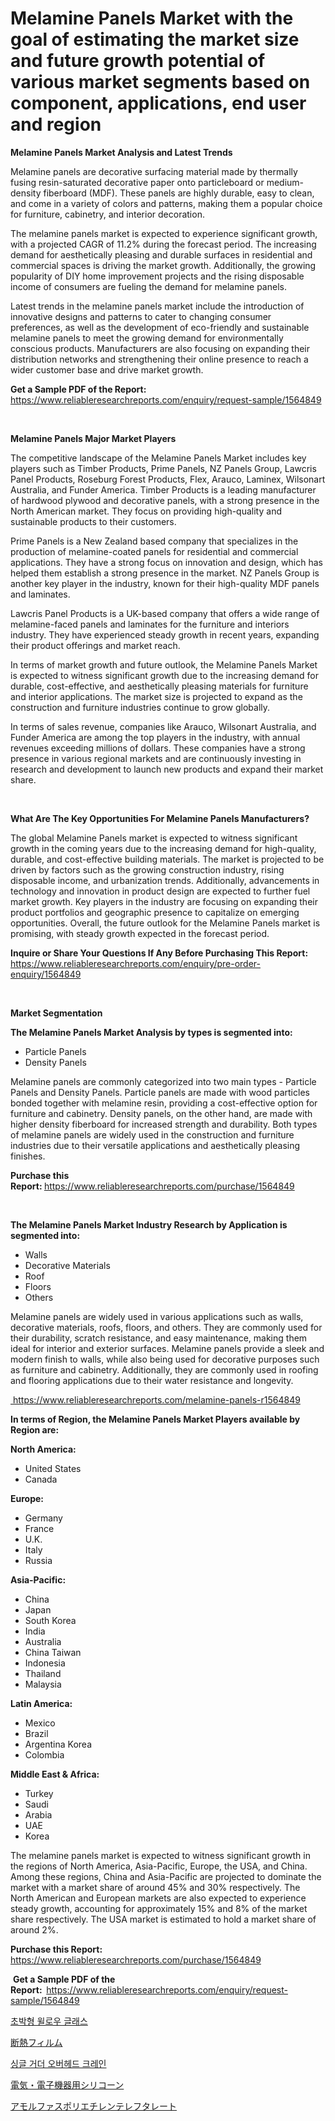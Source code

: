 <p><h1>Melamine Panels Market with the goal of estimating the market size and future growth potential of various market segments based on component, applications, end user and region</h1></p><p><strong>Melamine Panels Market Analysis and Latest Trends</strong></p>
<p><p>Melamine panels are decorative surfacing material made by thermally fusing resin-saturated decorative paper onto particleboard or medium-density fiberboard (MDF). These panels are highly durable, easy to clean, and come in a variety of colors and patterns, making them a popular choice for furniture, cabinetry, and interior decoration.</p><p>The melamine panels market is expected to experience significant growth, with a projected CAGR of 11.2% during the forecast period. The increasing demand for aesthetically pleasing and durable surfaces in residential and commercial spaces is driving the market growth. Additionally, the growing popularity of DIY home improvement projects and the rising disposable income of consumers are fueling the demand for melamine panels.</p><p>Latest trends in the melamine panels market include the introduction of innovative designs and patterns to cater to changing consumer preferences, as well as the development of eco-friendly and sustainable melamine panels to meet the growing demand for environmentally conscious products. Manufacturers are also focusing on expanding their distribution networks and strengthening their online presence to reach a wider customer base and drive market growth.</p></p>
<p><strong>Get a Sample PDF of the Report:&nbsp;</strong> <a href="https://www.reliableresearchreports.com/enquiry/request-sample/1564849">https://www.reliableresearchreports.com/enquiry/request-sample/1564849</a></p>
<p>&nbsp;</p>
<p><strong>Melamine Panels Major Market Players</strong></p>
<p><p>The competitive landscape of the Melamine Panels Market includes key players such as Timber Products, Prime Panels, NZ Panels Group, Lawcris Panel Products, Roseburg Forest Products, Flex, Arauco, Laminex, Wilsonart Australia, and Funder America. Timber Products is a leading manufacturer of hardwood plywood and decorative panels, with a strong presence in the North American market. They focus on providing high-quality and sustainable products to their customers.</p><p>Prime Panels is a New Zealand based company that specializes in the production of melamine-coated panels for residential and commercial applications. They have a strong focus on innovation and design, which has helped them establish a strong presence in the market. NZ Panels Group is another key player in the industry, known for their high-quality MDF panels and laminates.</p><p>Lawcris Panel Products is a UK-based company that offers a wide range of melamine-faced panels and laminates for the furniture and interiors industry. They have experienced steady growth in recent years, expanding their product offerings and market reach.</p><p>In terms of market growth and future outlook, the Melamine Panels Market is expected to witness significant growth due to the increasing demand for durable, cost-effective, and aesthetically pleasing materials for furniture and interior applications. The market size is projected to expand as the construction and furniture industries continue to grow globally.</p><p>In terms of sales revenue, companies like Arauco, Wilsonart Australia, and Funder America are among the top players in the industry, with annual revenues exceeding millions of dollars. These companies have a strong presence in various regional markets and are continuously investing in research and development to launch new products and expand their market share.</p></p>
<p>&nbsp;</p>
<p><strong>What Are The Key Opportunities For Melamine Panels Manufacturers?</strong></p>
<p><p>The global Melamine Panels market is expected to witness significant growth in the coming years due to the increasing demand for high-quality, durable, and cost-effective building materials. The market is projected to be driven by factors such as the growing construction industry, rising disposable income, and urbanization trends. Additionally, advancements in technology and innovation in product design are expected to further fuel market growth. Key players in the industry are focusing on expanding their product portfolios and geographic presence to capitalize on emerging opportunities. Overall, the future outlook for the Melamine Panels market is promising, with steady growth expected in the forecast period.</p></p>
<p><strong>Inquire or Share Your Questions If Any Before Purchasing This Report:</strong> <a href="https://www.reliableresearchreports.com/enquiry/pre-order-enquiry/1564849">https://www.reliableresearchreports.com/enquiry/pre-order-enquiry/1564849</a></p>
<p>&nbsp;</p>
<p><strong>Market Segmentation</strong></p>
<p><strong>The Melamine Panels Market Analysis by types is segmented into:</strong></p>
<p><ul><li>Particle Panels</li><li>Density Panels</li></ul></p>
<p><p>Melamine panels are commonly categorized into two main types - Particle Panels and Density Panels. Particle panels are made with wood particles bonded together with melamine resin, providing a cost-effective option for furniture and cabinetry. Density panels, on the other hand, are made with higher density fiberboard for increased strength and durability. Both types of melamine panels are widely used in the construction and furniture industries due to their versatile applications and aesthetically pleasing finishes.</p></p>
<p><strong>Purchase this Report:&nbsp;</strong><a href="https://www.reliableresearchreports.com/purchase/1564849">https://www.reliableresearchreports.com/purchase/1564849</a></p>
<p>&nbsp;</p>
<p><strong>The Melamine Panels Market Industry Research by Application is segmented into:</strong></p>
<p><ul><li>Walls</li><li>Decorative Materials</li><li>Roof</li><li>Floors</li><li>Others</li></ul></p>
<p><p>Melamine panels are widely used in various applications such as walls, decorative materials, roofs, floors, and others. They are commonly used for their durability, scratch resistance, and easy maintenance, making them ideal for interior and exterior surfaces. Melamine panels provide a sleek and modern finish to walls, while also being used for decorative purposes such as furniture and cabinetry. Additionally, they are commonly used in roofing and flooring applications due to their water resistance and longevity.</p></p>
<p><a href="https://www.reliableresearchreports.com/melamine-panels-r1564849">&nbsp;https://www.reliableresearchreports.com/melamine-panels-r1564849</a></p>
<p><strong>In terms of Region, the Melamine Panels Market Players available by Region are:</strong></p>
<p>
    <p> <strong> North America: </strong>
        <ul>
            <li>United States</li>
            <li>Canada</li>
        </ul>
        </p> 
    <p> <strong> Europe: </strong>
        <ul>
            <li>Germany</li>
            <li>France</li>
            <li>U.K.</li>
            <li>Italy</li>
            <li>Russia</li>
        </ul>
        </p> 
    <p> <strong> Asia-Pacific: </strong>
        <ul>
            <li>China</li>
            <li>Japan</li>
            <li>South Korea</li>
            <li>India</li>
            <li>Australia</li>
            <li>China Taiwan</li>
            <li>Indonesia</li>
            <li>Thailand</li>
            <li>Malaysia</li>
        </ul>
        </p> 
    <p> <strong> Latin America: </strong>
        <ul>
            <li>Mexico</li>
            <li>Brazil</li>
            <li>Argentina Korea</li>
            <li>Colombia</li>
        </ul>
        </p> 
    <p> <strong> Middle East & Africa: </strong>
        <ul>
            <li>Turkey</li>
            <li>Saudi</li>
            <li>Arabia</li>
            <li>UAE</li>
            <li>Korea</li>
        </ul>
    </p>
    </p>
<p><p>The melamine panels market is expected to witness significant growth in the regions of North America, Asia-Pacific, Europe, the USA, and China. Among these regions, China and Asia-Pacific are projected to dominate the market with a market share of around 45% and 30% respectively. The North American and European markets are also expected to experience steady growth, accounting for approximately 15% and 8% of the market share respectively. The USA market is estimated to hold a market share of around 2%.</p></p>
<p><strong>Purchase this Report: </strong><a href="https://www.reliableresearchreports.com/purchase/1564849">https://www.reliableresearchreports.com/purchase/1564849</a></p>
<p>&nbsp;<strong>Get a Sample PDF of the Report:&nbsp;&nbsp;</strong><a href="https://www.reliableresearchreports.com/enquiry/request-sample/1564849">https://www.reliableresearchreports.com/enquiry/request-sample/1564849</a></p>
<p><strong></strong></p>
<p><p><a href="https://medium.com/@bubblebutt879567/2024%EB%85%84%EB%B6%80%ED%84%B0-2031%EB%85%84%EA%B9%8C%EC%A7%80%EC%9D%98-%EC%B4%88%EB%B0%95-%EC%86%8C%EB%82%98%EB%AC%B4-%EC%9C%A0%EB%A6%AC-%EC%8B%9C%EC%9E%A5-%EC%A0%90%EC%9C%A0%EC%9C%A8%EA%B3%BC-%EA%B2%BD%EC%9F%81-%ED%99%98%EA%B2%BD%EC%97%90-%EB%8C%80%ED%95%9C-%ED%86%B5%EC%B0%B0%EB%A0%A5-a9584e22743c">초박형 윌로우 글래스</a></p><p><a href="https://github.com/AaronVargas43/Market-Research-Report-List-2/blob/main/3246891134742.md">断熱フィルム</a></p><p><a href="https://medium.com/@garyauer906782023/%EA%B8%80%EB%A1%9C%EB%B2%8C-%EC%8B%B1%EA%B8%80-%EA%B1%B0%ED%84%B0-%EC%98%A4%EB%B2%84%ED%97%A4%EB%93%9C-%ED%81%AC%EB%A0%88%EC%9D%B8-%EC%8B%9C%EC%9E%A5-%EA%B7%9C%EB%AA%A8%EB%8A%94-%EC%82%B0%EC%97%85-%EC%A0%84%EB%A7%9D%EC%97%90-%EB%94%B0%EB%A5%B4%EB%A9%B4-2024%EB%85%84%EB%B6%80%ED%84%B0-2031%EB%85%84%EA%B9%8C%EC%A7%80-%EC%95%BD-%EC%9D%98-cagr%EB%A5%BC-%EA%B2%BD%ED%97%98%ED%95%A0-%EA%B2%83%EC%9C%BC%EB%A1%9C-%EC%98%88%EC%83%81%EB%90%A9%EB%8B%88%EB%8B%A4-fba22f4ba317">싱글 거더 오버헤드 크레인</a></p><p><a href="https://medium.com/@rcabello548791/%E9%9B%BB%E6%B0%97%E3%81%8A%E3%82%88%E3%81%B3%E9%9B%BB%E5%AD%90%E5%B8%82%E5%A0%B4%E3%81%AE%E3%82%B7%E3%83%AA%E3%82%B3%E3%83%BC%E3%83%B3%E3%81%AE%E3%82%B5%E3%82%A4%E3%82%BA%E3%81%AF-%E5%B9%B4%E5%B9%B3%E5%9D%87%E6%88%90%E9%95%B7%E7%8E%87-%E3%81%A7%E6%88%90%E9%95%B7%E3%81%97%E3%81%A6%E3%81%8A%E3%82%8A-%E3%81%93%E3%81%AE%E3%83%AC%E3%83%9D%E3%83%BC%E3%83%88%E3%81%AF-%E3%82%BF%E3%82%A4%E3%83%97-%E3%82%A2%E3%83%97%E3%83%AA%E3%82%B1%E3%83%BC%E3%82%B7%E3%83%A7%E3%83%B3-%E6%88%90%E9%95%B7-%E3%81%8A%E3%82%88%E3%81%B32024%E5%B9%B4%E3%81%8B%E3%82%892031%E5%B9%B4%E3%81%BE%E3%81%A7%E3%81%AE%E4%BA%88%E6%B8%AC%E3%81%AB%E3%82%88%E3%82%8B%E5%88%86%E6%9E%90%E3%82%92%E3%82%AB%E3%83%90%E3%83%BC%E3%81%97%E3%81%A6%E3%81%84%E3%81%BE%E3%81%99-24e6e990bd1d">電気・電子機器用シリコーン</a></p><p><a href="https://medium.com/@rcabello548791/%E3%82%A2%E3%83%A2%E3%83%AB%E3%83%95%E3%82%A1%E3%82%B9%E3%83%9D%E3%83%AA%E3%82%A8%E3%83%81%E3%83%AC%E3%83%B3%E3%83%86%E3%83%AC%E3%83%95%E3%82%BF%E3%83%AC%E3%83%BC%E3%83%88%E5%B8%82%E5%A0%B4%E8%A6%8F%E6%A8%A1%E3%81%AF-%E5%B9%B4%E5%B9%B3%E5%9D%87%E6%88%90%E9%95%B7%E7%8E%87-%E3%81%A7%E6%88%90%E9%95%B7%E3%81%97%E3%81%A6%E3%81%84%E3%81%BE%E3%81%99-%E3%81%93%E3%81%AE%E3%83%AC%E3%83%9D%E3%83%BC%E3%83%88%E3%81%AF-%E5%B8%82%E5%A0%B4%E3%82%BB%E3%82%B0%E3%83%A1%E3%83%B3%E3%83%86%E3%83%BC%E3%82%B7%E3%83%A7%E3%83%B3-%E6%88%90%E9%95%B7-%E3%81%8A%E3%82%88%E3%81%B3%E4%BA%88%E6%B8%AC2024%E5%B9%B4%E3%81%8B%E3%82%892031%E5%B9%B4%E3%81%BE%E3%81%A7%E3%81%AE%E5%88%86%E6%9E%90%E3%82%92%E3%82%AB%E3%83%90%E3%83%BC%E3%81%97%E3%81%A6%E3%81%84%E3%81%BE%E3%81%99-4b9c49b34050">アモルファスポリエチレンテレフタレート</a></p></p>